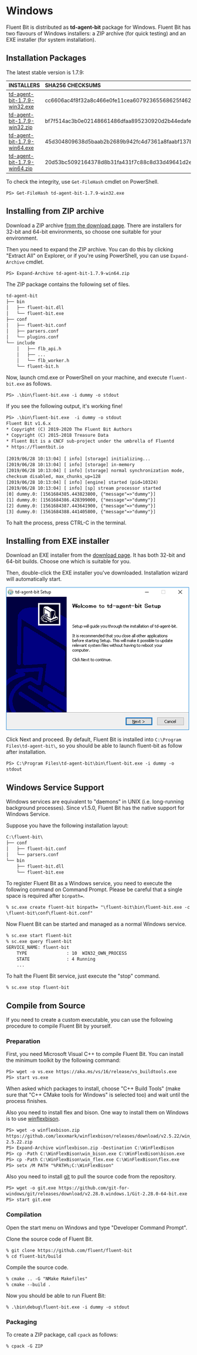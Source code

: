 # Windows

Fluent Bit is distributed as **td-agent-bit** package for Windows. Fluent Bit has two flavours of Windows installers: a ZIP archive \(for quick testing\) and an EXE installer \(for system installation\).

## Installation Packages

The latest stable version is 1.7.9:

| INSTALLERS | SHA256 CHECKSUMS |
| :--- | :--- |
| [td-agent-bit-1.7.9-win32.exe](https://fluentbit.io/releases/1.7/td-agent-bit-1.7.9-win32.exe) | cc6606ac4f8f32a8c466e0fe11cea60792365568625f462938f72dc14e03ee9d |
| [td-agent-bit-1.7.9-win32.zip](https://fluentbit.io/releases/1.7/td-agent-bit-1.7.9-win32.zip) | bf7f514ac3b0e02148661486dfaa895230920d2b44edafe27eb782518e3d469b |
| [td-agent-bit-1.7.9-win64.exe](https://fluentbit.io/releases/1.7/td-agent-bit-1.7.9-win64.exe) | 45d304809638d5baab2b2689b942fc4d7361a8faabf137b28dec5274547ee11e |
| [td-agent-bit-1.7.9-win64.zip](https://fluentbit.io/releases/1.7/td-agent-bit-1.7.9-win64.zip) | 20d53bc5092164378d8b31fa431f7c88c8d33d49641d2e7a9238f2d95c1fc027 |

To check the integrity, use `Get-FileHash` cmdlet on PowerShell.

```text
PS> Get-FileHash td-agent-bit-1.7.9-win32.exe
```

## Installing from ZIP archive

Download a ZIP archive [from the download page](https://fluentbit.io/). There are installers for 32-bit and 64-bit environments, so choose one suitable for your environment.

Then you need to expand the ZIP archive. You can do this by clicking "Extract All" on Explorer, or if you're using PowerShell, you can use `Expand-Archive` cmdlet.

```text
PS> Expand-Archive td-agent-bit-1.7.9-win64.zip
```

The ZIP package contains the following set of files.

```text
td-agent-bit
├── bin
│   ├── fluent-bit.dll
│   └── fluent-bit.exe
├── conf
│   ├── fluent-bit.conf
│   ├── parsers.conf
│   └── plugins.conf
└── include
    │   ├── flb_api.h
    │   ├── ...
    │   └── flb_worker.h
    └── fluent-bit.h
```

Now, launch cmd.exe or PowerShell on your machine, and execute `fluent-bit.exe` as follows.

```text
PS> .\bin\fluent-bit.exe -i dummy -o stdout
```

If you see the following output, it's working fine!

```text
PS> .\bin\fluent-bit.exe  -i dummy -o stdout
Fluent Bit v1.6.x
* Copyright (C) 2019-2020 The Fluent Bit Authors
* Copyright (C) 2015-2018 Treasure Data
* Fluent Bit is a CNCF sub-project under the umbrella of Fluentd
* https://fluentbit.io

[2019/06/28 10:13:04] [ info] [storage] initializing...
[2019/06/28 10:13:04] [ info] [storage] in-memory
[2019/06/28 10:13:04] [ info] [storage] normal synchronization mode, checksum disabled, max_chunks_up=128
[2019/06/28 10:13:04] [ info] [engine] started (pid=10324)
[2019/06/28 10:13:04] [ info] [sp] stream processor started
[0] dummy.0: [1561684385.443823800, {"message"=>"dummy"}]
[1] dummy.0: [1561684386.428399000, {"message"=>"dummy"}]
[2] dummy.0: [1561684387.443641900, {"message"=>"dummy"}]
[3] dummy.0: [1561684388.441405800, {"message"=>"dummy"}]
```

To halt the process, press CTRL-C in the terminal.

## Installing from EXE installer

Download an EXE installer from the [download page](https://fluentbit.io/download/). It has both 32-bit and 64-bit builds. Choose one which is suitable for you.

Then, double-click the EXE installer you've downloaded. Installation wizard will automatically start.

![](../.gitbook/assets/windows_installer%20%281%29.png)

Click Next and proceed. By default, Fluent Bit is installed into `C:\Program Files\td-agent-bit\`, so you should be able to launch fluent-bit as follow after installation.

```text
PS> C:\Program Files\td-agent-bit\bin\fluent-bit.exe -i dummy -o stdout
```

## Windows Service Support

Windows services are equivalent to "daemons" in UNIX \(i.e. long-running background processes\). Since v1.5.0, Fluent Bit has the native support for Windows Service.

Suppose you have the following installation layout:

```text
C:\fluent-bit\
├── conf
│   ├── fluent-bit.conf
│   └── parsers.conf
└── bin
    ├── fluent-bit.dll
    └── fluent-bit.exe
```

To register Fluent Bit as a Windows service, you need to execute the following command on Command Prompt. Please be careful that a single space is required after `binpath=`.

```text
% sc.exe create fluent-bit binpath= "\fluent-bit\bin\fluent-bit.exe -c \fluent-bit\conf\fluent-bit.conf"
```

Now Fluent Bit can be started and managed as a normal Windows service.

```text
% sc.exe start fluent-bit
% sc.exe query fluent-bit
SERVICE_NAME: fluent-bit
    TYPE               : 10  WIN32_OWN_PROCESS
    STATE              : 4 Running
    ...
```

To halt the Fluent Bit service, just execute the "stop" command.

```text
% sc.exe stop fluent-bit
```

## Compile from Source

If you need to create a custom executable, you can use the following procedure to compile Fluent Bit by yourself.

### Preparation

First, you need Microsoft Visual C++ to compile Fluent Bit. You can install the minimum toolkit by the following command:

```text
PS> wget -o vs.exe https://aka.ms/vs/16/release/vs_buildtools.exe
PS> start vs.exe
```

When asked which packages to install, choose "C++ Build Tools" \(make sure that "C++ CMake tools for Windows" is selected too\) and wait until the process finishes.

Also you need to install flex and bison. One way to install them on Windows is to use [winflexbison](https://github.com/lexxmark/winflexbison).

```text
PS> wget -o winflexbison.zip https://github.com/lexxmark/winflexbison/releases/download/v2.5.22/win_flex_bison-2.5.22.zip
PS> Expand-Archive winflexbison.zip -Destination C:\WinFlexBison
PS> cp -Path C:\WinFlexBison\win_bison.exe C:\WinFlexBison\bison.exe
PS> cp -Path C:\WinFlexBison\win_flex.exe C:\WinFlexBison\flex.exe
PS> setx /M PATH "%PATH%;C:\WinFlexBison"
```

Also you need to install [git](https://git-scm.com/download/win) to pull the source code from the repository.

```text
PS> wget -o git.exe https://github.com/git-for-windows/git/releases/download/v2.28.0.windows.1/Git-2.28.0-64-bit.exe
PS> start git.exe
```

### Compilation

Open the start menu on Windows and type "Developer Command Prompt".

Clone the source code of Fluent Bit.

```text
% git clone https://github.com/fluent/fluent-bit
% cd fluent-bit/build
```

Compile the source code.

```text
% cmake .. -G "NMake Makefiles"
% cmake --build .
```

Now you should be able to run Fluent Bit:

```text
% .\bin\debug\fluent-bit.exe -i dummy -o stdout
```

### Packaging

To create a ZIP package, call `cpack` as follows:

```text
% cpack -G ZIP
```
